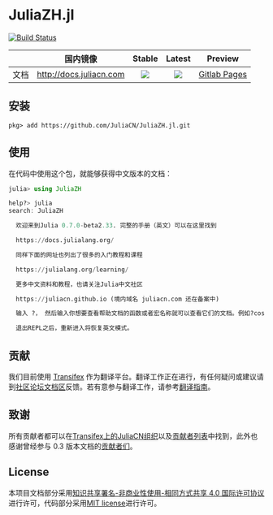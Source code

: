 # JuliaZH.jl

[![Build Status](https://travis-ci.org/JuliaCN/JuliaZH.jl.svg?branch=master)](https://travis-ci.org/JuliaCN/JuliaZH.jl)

|     |国内镜像 | Stable | Latest | Preview |
|:---:|:---:|:---:|:---:|:---:|
| 文档 | http://docs.juliacn.com | [![](https://img.shields.io/badge/docs-stable-blue.svg)](https://juliacn.github.io/JuliaZH.jl/stable) | [![](https://img.shields.io/badge/docs-latest-blue.svg)](https://juliacn.github.io/JuliaZH.jl/latest) | [Gitlab Pages](https://juliacn.gitlab.io/JuliaZH.jl) |

## 安装

```
pkg> add https://github.com/JuliaCN/JuliaZH.jl.git
```

## 使用

在代码中使用这个包，就能够获得中文版本的文档：

```julia
julia> using JuliaZH

help?> julia
search: JuliaZH

  欢迎来到Julia 0.7.0-beta2.33. 完整的手册（英文）可以在这里找到

  https://docs.julialang.org/

  同样下面的网址也列出了很多的入门教程和课程

  https://julialang.org/learning/

  更多中文资料和教程，也请关注Julia中文社区

  https://juliacn.github.io (境内域名 juliacn.com 还在备案中)

  输入 ?， 然后输入你想要查看帮助文档的函数或者宏名称就可以查看它们的文档。例如?cos, 或者 ?@time 然后按回车键即可。

  退出REPL之后，重新进入将恢复英文模式。
```

## 贡献

我们目前使用 [Transifex](https://www.transifex.com) 作为翻译平台。翻译工作正在进行，有任何疑问或建议请到[社区论坛文档区](http://discourse.juliacn.com/c/community/document)反馈。若有意参与翻译工作，请参考[翻译指南](http://discourse.juliacn.com/t/topic/277)。

## 致谢

所有贡献者都可以在[Transifex上的JuliaCN组织](https://www.transifex.com/juliacn/public/)以及[贡献者列表](https://github.com/JuliaCN/JuliaZH.jl/graphs/contributors)中找到，此外也感谢曾经参与 0.3 版本文档的[贡献者们](https://github.com/JuliaCN/julia_zh_cn/graphs/contributors)。

## License

本项目文档部分采用<a rel="license" href="https://creativecommons.org/licenses/by-nc-sa/4.0/">知识共享署名-非商业性使用-相同方式共享 4.0 国际许可协议</a>进行许可，代码部分采用[MIT license](https://github.com/JuliaCN/JuliaZH.jl/blob/master/LICENSE)进行许可。